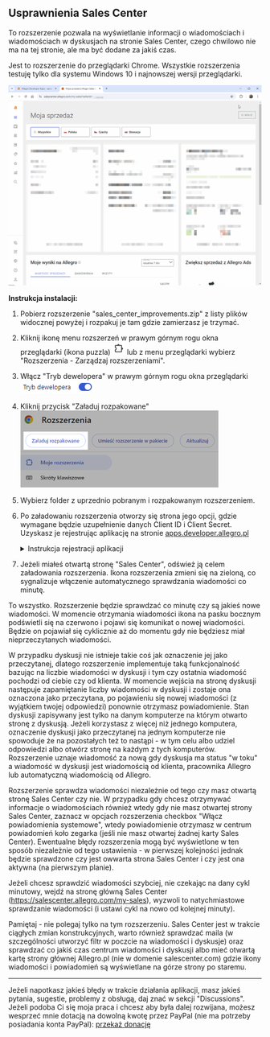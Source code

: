 ## Usprawnienia Sales Center
To rozszerzenie pozwala na wyświetlanie informacji o wiadomościach i wiadomościach w dyskusjach na stronie Sales Center, czego chwilowo nie ma na tej stronie, ale ma być dodane za jakiś czas. 

Jest to rozszerzenie do przeglądarki Chrome. Wszystkie rozszerzenia testuję tylko dla systemu Windows 10 i najnowszej wersji przeglądarki.

![Alt text](assets/messages_and_disputes.gif)

**Instrukcja instalacji:**
1. Pobierz rozszerzenie "sales_center_improvements.zip" z listy plików widocznej powyżej i rozpakuj je tam gdzie zamierzasz je trzymać.
2. Kliknij ikonę menu rozszerzeń w prawym górnym rogu okna przeglądarki (ikona puzzla) ![Alt text](assets/chrome_extensions_menu_icon.png) lub z menu przeglądarki wybierz "Rozszerzenia - Zarządzaj rozszerzeniami".
3. Włącz "Tryb dewelopera" w prawym górnym rogu okna przeglądarki ![Alt text](assets/chrome_enabled_developer_mode.png)
4. Kliknij przycisk "Załaduj rozpakowane"  
![Alt text](assets/chrome_extensions_load_unpacked_button.png)
5. Wybierz folder z uprzednio pobranym i rozpakowanym rozszerzeniem.
6. Po załadowaniu rozszerzenia otworzy się strona jego opcji, gdzie wymagane będzie uzupełnienie danych Client ID i Client Secret. Uzyskasz je rejestrując aplikację na stronie [apps.developer.allegro.pl](https://apps.developer.allegro.pl/)  
    <details>
      <summary>Instrukcja rejestracji aplikacji</summary>
      
      1. Otwórz stronę [developer.allegro.pl](https://developer.allegro.pl/).
      2. Kliknij "Zarządzaj API" - "Moje aplikacje". Upewnij się że zalogowany jesteś na konto Allegro w ramach którego działać będzie aplikacja. Jeśli nie, wyloguj się (klikając ikonę obok nazwy użytkownika i wybierz "Wyloguj") a następnie zaloguj się na właściwe konto.
      3. Kliknij przycisk "Zarejestruj aplikację".  
      4. W formularzu rejestracji aplikacji Allegro podaj następujące dane:  
        - **Nazwa aplikacji:** dowolna, np. "Sales Center Improvements"  
        - **Wybierz rodzaj aplikacji:** zaznacz pierwszą opcję ("Aplikacja ma dostęp do przeglądarki, w której użytkownik loguje się do Allegro (np. aplikacja na serwerze albo plik wykonywalny)")  
        ![Alt text](assets/allegro_application_type_code_flow.png)  
        - **Ścieżka aplikacji:** na stronie opcji rozszerzenia zaznacz i skopiuj tekst widniejący przy parametrze **Ścieżka aplikacji**. Jest to unikalny adres aplikacji w domenie chromiumapp.org pod który Allegro będzie przesyłać kod autoryzujący i tokeny dostępowe.  
        - **Uprawnienia aplikacji:** zaznacz następujące uprawnienia: `allegro:api:disputes` (sekcja **Zamówienia i obsługa posprzedażowa**) `allegro:api:messaging` (sekcja **Zarządzanie wiadomościami**), `allegro:api:profile:read` (sekcja **Dane osobowe**).  
        - Zaznacz `* Znam i akceptuję regulamin REST API Allegro`.  
        - Kliknij przycisk "Zarejestruj".  
        - Na koncie możesz mieć do 5 zarejestrowanych aplikacji. Jeżeli chciałbyś ją usunąć zrobisz to na tej samej stronie.
      5. Aplikacja zostanie zarejestrowana. Kliknij "Szczegóły" aby odczytać Client ID i Client Secret. Zaznacz i skopiuj parametr Client ID, wklej go na stronie opcji rozszerzenia w polu Client ID. Kliknij "Pokaż" przy parametrze Client Secret, aby odsłonić domyślnie zamaskowaną wartość tego parametru, zaznacz i skopiuj parametr Client Secret, wklej go na stronie opcji rozszerzenia w polu Client Secret. Zamknij okno ze szczegółami aplikacji.
      6. Kliknij "Zapisz" a następnie "Zaloguj" na stronie opcji rozszerzenia. Zostaniesz przeniesiony na stronę Allegro gdzie musisz potwierdzić że kontynuujesz jako zalogowany użytkownik  
      ![Alt text](assets/allegro_confirm_account_dialog.png)
      7. Kliknij przycisk "Kontynuuj".
      8. Zostaniesz przeniesiony na stronę Allegro z pytaniem czy chcesz powiązać swoje konto z aplikacją  
      ![Alt text](assets/allegro_account_linking_question_allegro-api-disputes,allegro-api-messaging,allegro-api-profile-read.png)
      9. Kliknij przycisk "Tak, powiąż konto". Jeśli chiałbyś usunąć powiązanie aplikacji z kontem zrobisz to na stronie Allegro - Moje Allegro - Konto - Bezpieczeństwo - [Powiązane aplikacje](https://allegro.pl/moje-allegro/moje-konto/powiazane-aplikacje)
      10. Na stronie opcji rozszerzenia pojawi się komunikat o zalogowaniu wraz z nazwą użytkownika.  
    </details>
7. Jeżeli miałeś otwartą stronę "Sales Center", odśwież ją celem załadowania rozszerzenia. Ikona rozszerzenia zmieni się na zieloną, co sygnalizuje włączenie automatycznego sprawdzania wiadomości co minutę.

To wszystko. Rozszerzenie będzie sprawdzać co minutę czy są jakieś nowe wiadomości. W momencie otrzymania wiadomości ikona na pasku bocznym podświetli się na czerwono i pojawi się komunikat o nowej wiadomości. Będzie on pojawiał się cyklicznie aż do momentu gdy nie będziesz miał nieprzeczytanych wiadomości.

W przypadku dyskusji nie istnieje takie coś jak oznaczenie jej jako przeczytanej, dlatego rozszerzenie implementuje taką funkcjonalność bazując na liczbie wiadomości w dyskusji i tym czy ostatnia wiadomość pochodzi od ciebie czy od klienta. W momencie wejścia na stronę dyskusji następuje zapamiętanie liczby wiadomości w dyskusji i zostaje ona oznaczona jako przeczytana, po pojawieniu się nowej wiadomości (z wyjątkiem twojej odpowiedzi) ponownie otrzymasz powiadomienie. Stan dyskusji zapisywany jest tylko na danym komputerze na którym otwarto stronę z dyskusją. Jeżeli korzystasz z więcej niż jednego komputera, oznaczenie dyskusji jako przeczytanej na jednym komputerze nie spowoduje że na pozostałych też to nastąpi - w tym celu albo udziel odpowiedzi albo otwórz stronę na każdym z tych komputerów. Rozszerzenie uznaje wiadomość za nową gdy dyskusja ma status "w toku" a wiadomość w dyskusji jest wiadomością od klienta, pracownika Allegro lub automatyczną wiadomością od Allegro.

Rozszerzenie sprawdza wiadomości niezależnie od tego czy masz otwartą stronę Sales Center czy nie. W przypadku gdy chcesz otrzymywać informacje o wiadomościach również wtedy gdy nie masz otwartej strony Sales Center, zaznacz w opcjach rozszerzenia checkbox "Włącz powiadomienia systemowe", wtedy powiadomienie otrzymasz w centrum powiadomień koło zegarka (jeśli nie masz otwartej żadnej karty Sales Center). Ewentualne błędy rozszerzenia mogą być wyświetlone w ten sposób niezależnie od tego ustawienia - w pierwszej kolejności jednak będzie sprawdzone czy jest owwarta strona Sales Center i czy jest ona aktywna (na pierwszym planie).

Jeżeli chcesz sprawdzić wiadomości szybciej, nie czekając na dany cykl minutowy, wejdź na stronę główną Sales Center (https://salescenter.allegro.com/my-sales), wyzwoli to natychmiastowe sprawdzanie wiadomości (i ustawi cykl na nowo od kolejnej minuty).

Pamiętaj - nie polegaj tylko na tym rozszerzeniu. Sales Center jest w trakcie ciągłych zmian konstrukcyjnych, warto również sprawdzać maila (w szczególności utworzyć filtr w poczcie na wiadomości i dyskusje) oraz sprawdzać co jakiś czas centrum wiadomości i dyskusji albo mieć otwartą kartę strony głównej Allegro.pl (nie w domenie salescenter.com) gdzie ikony wiadomości i powiadomień są wyświetlane na górze strony po staremu.


***
Jeżeli napotkasz jakieś błędy w trakcie działania aplikacji, masz jakieś pytania, sugestie, problemy z obsługą, daj znać w sekcji "Discussions".
Jeżeli podoba Ci się moja praca i chcesz aby była dalej rozwijana, możesz wesprzeć mnie dotacją na dowolną kwotę przez PayPal (nie ma potrzeby posiadania konta PayPal): [przekaż donację](https://www.paypal.com/donate/?hosted_button_id=GVU3UC2ZY85SN&locale.x=pl_PL)

